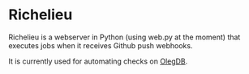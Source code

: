 # Richelieu

Richelieu is a webserver in Python (using web.py at the moment) that executes jobs when it receives Github push webhooks.

It is currently used for automating checks on [OlegDB](/infoforcefeed/OlegDB).
